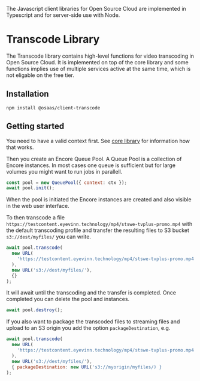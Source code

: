 The Javascript client libraries for Open Source Cloud are implemented in Typescript and for server-side use with Node.

# Transcode Library

The Transcode library contains high-level functions for video transcoding in Open Source Cloud. It is implemented on top of the core library and some functions implies use of multiple services active at the same time, which is not eligable on the free tier.

## Installation

```
npm install @osaas/client-transcode
```

## Getting started

You need to have a valid context first. See [core library](./javascript.md) for information how that works.

Then you create an Encore Queue Pool. A Queue Pool is a collection of Encore instances. In most cases one queue is sufficient but for large volumes you might want to run jobs in parallell.

```javascript
const pool = new QueuePool({ context: ctx });
await pool.init();
```

When the pool is initiated the Encore instances are created and also visible in the web user interface.

To then transcode a file `https://testcontent.eyevinn.technology/mp4/stswe-tvplus-promo.mp4` with the default transcoding profile and transfer the resulting files to S3 bucket `s3://dest/myfiles/` you can write.

```javascript
await pool.transcode(
  new URL(
    'https://testcontent.eyevinn.technology/mp4/stswe-tvplus-promo.mp4'
  ),
  new URL('s3://dest/myfiles/'),
  {}
);
```

It will await until the transcoding and the transfer is completed. Once completed you can delete the pool and instances.

```javascript
await pool.destroy();
```

If you also want to package the transcoded files to streaming files and upload to an S3 origin you add the option `packageDestination`, e.g.

```javascript
await pool.transcode(
  new URL(
    'https://testcontent.eyevinn.technology/mp4/stswe-tvplus-promo.mp4'
  ),
  new URL('s3://dest/myfiles/'),
  { packageDestination: new URL('s3://myorigin/myfiles/) }
);
```

